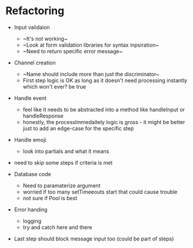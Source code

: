 # Refactoring
- Input validaion
  - ~It's not working~
  - ~Look at form validation libraries for syntax inpsiration~
  - ~Need to return specific error message~
- Channel creation
  - ~Name should include more than just the discriminator~
  - First step logic is OK as long as it doesn't need
    processing instantly which won't ever? be true
- Handle event
  - feel like it needs to be abstracted into a method like
    handleInput or handleResponse
  - honestly, the processImmedaitely logic is gross - it might
    be better just to add an edge-case for the specific step
- Handle emoji
  - look into partials and what it means
- need to skip some steps if criteria is met

- Database code
  - Need to paramaterize argument
  - worried if too many setTimeeouts start that could cause
    trouble
  - not sure if Pool is best
  
- Error handing
  - logging
  - try and catch here and there


- Last step should block message input too (could be part of
  steps)

